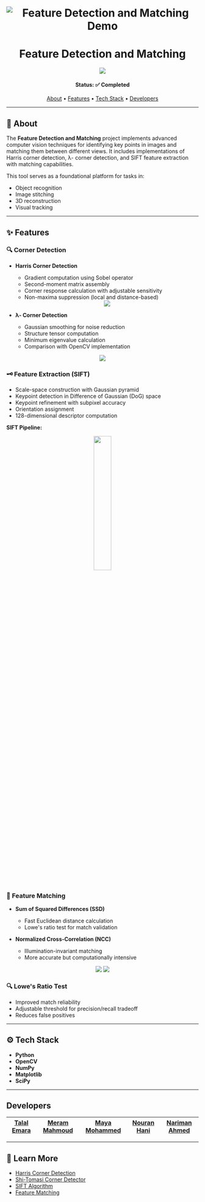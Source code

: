 
<h1 align="center">
    <img alt="Feature Detection and Matching Demo" src="Readme/demo.gif" />
</h1>

<h1 align="center">Feature Detection and Matching</h1>
<div align="center">
<!--   <img src="https://github.com/user-attachments/assets/ae9b3bb0-2d64-4f06-9c63-3a02bded5e16" > -->
  
  <img src="https://github.com/user-attachments/assets/69f4fc84-8a93-4dab-94f3-118a0305e117">


</div>

<h4 align="center"> 
	Status: ✅ Completed
</h4>

<p align="center">
 <a href="#about">About</a> •
 <a href="#features">Features</a> •
 <a href="#tech-stack">Tech Stack</a> •  
 <a href="#developers">Developers</a>
</p>

---

## 🧠 About

The **Feature Detection and Matching** project implements advanced computer vision techniques for identifying key points in images and matching them between different views. It includes implementations of Harris corner detection, λ- corner detection, and SIFT feature extraction with matching capabilities.

This tool serves as a foundational platform for tasks in:
- Object recognition
- Image stitching
- 3D reconstruction
- Visual tracking

---

## ✨ Features

### 🔍 Corner Detection
- **Harris Corner Detection**
  - Gradient computation using Sobel operator
  - Second-moment matrix assembly
  - Corner response calculation with adjustable sensitivity
  - Non-maxima suppression (local and distance-based)
 
  <div align="center">
  <img src="https://github.com/user-attachments/assets/29d3fab0-98bb-46fa-a25b-473f4198f4d0">
  </div>
- **λ- Corner Detection**
  - Gaussian smoothing for noise reduction
  - Structure tensor computation
  - Minimum eigenvalue calculation
  - Comparison with OpenCV implementation


<div align="center">
<!-- ![image](https://github.com/user-attachments/assets/ebbbc6aa-999f-4511-a04a-20e2524ebae3) -->

  <img src="https://github.com/user-attachments/assets/ebbbc6aa-999f-4511-a04a-20e2524ebae3">
</div>

### 🗝️ Feature Extraction (SIFT)
- Scale-space construction with Gaussian pyramid
- Keypoint detection in Difference of Gaussian (DoG) space
- Keypoint refinement with subpixel accuracy
- Orientation assignment
- 128-dimensional descriptor computation

**SIFT Pipeline:**
<div align="center">
  <img src="https://github.com/user-attachments/assets/38ef121b-9d70-4bf1-a9a2-ec50344f79ba"  height="30%">
</div>

### 🤝 Feature Matching
- **Sum of Squared Differences (SSD)**
  - Fast Euclidean distance calculation
  - Lowe's ratio test for match validation
  
- **Normalized Cross-Correlation (NCC)**
  - Illumination-invariant matching
  - More accurate but computationally intensive

<div align="center">
  <img src="https://github.com/user-attachments/assets/ec1c9369-79d0-414f-a84b-c2c5b68397f2" >
  <img src="https://github.com/user-attachments/assets/b22b2ff7-69d3-43b9-8c3d-7d9f2e2d92ab" >
</div>

### 🔍 Lowe's Ratio Test
- Improved match reliability
- Adjustable threshold for precision/recall tradeoff
- Reduces false positives

---

## ⚙️ Tech Stack

- **Python**
- **OpenCV**
- **NumPy**
- **Matplotlib**
- **SciPy**

---

## Developers

| [**Talal Emara**](https://github.com/TalalEmara) | [**Meram Mahmoud**](https://github.com/Meram-Mahmoud) | [**Maya Mohammed**](https://github.com/Mayamohamed207) | [**Nouran Hani**](https://github.com/Nouran-Hani) | [**Nariman Ahmed**](https://github.com/nariman-ahmed) |
|:------------------------------------------:|:------------------------------------------:|:------------------------------------------:|:------------------------------------------:|:------------------------------------------:|
---

## 📎 Learn More

* [Harris Corner Detection](https://en.wikipedia.org/wiki/Harris_Corner_Detector)
* [Shi-Tomasi Corner Detector](https://docs.opencv.org/3.4/d4/d8c/tutorial_py_shi_tomasi.html)
* [SIFT Algorithm](https://en.wikipedia.org/wiki/Scale-invariant_feature_transform)
* [Feature Matching](https://docs.opencv.org/4.x/dc/dc3/tutorial_py_matcher.html)

